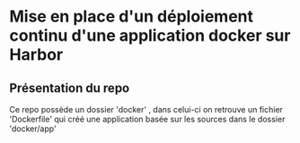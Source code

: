 # Mise en place d'un déploiement continu d'une application docker sur Harbor
## Présentation du repo

Ce repo possède un dossier 'docker' , dans celui-ci on retrouve un fichier 'Dockerfile' qui créé une application basée sur les sources dans le dossier 'docker/app'